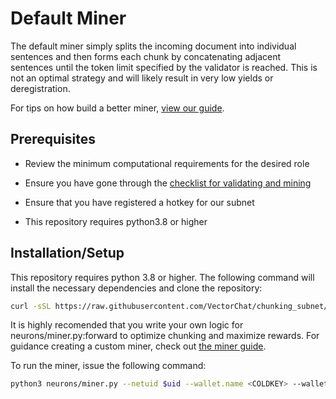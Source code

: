 # Default Miner

The default miner simply splits the incoming document into individual sentences and then forms each chunk by concatenating adjacent sentences until the token limit specified by the validator is reached. This is not an optimal strategy and will likely result in very low yields or deregistration.

For tips on how build a better miner, [view our guide](./miner_guide.md).

## Prerequisites

- Review the minimum computational requirements for the desired role

- Ensure you have gone through the [checklist for validating and mining](https://docs.bittensor.com/subnets/checklist-for-validating-mining)

- Ensure that you have registered a hotkey for our subnet

- This repository requires python3.8 or higher

## Installation/Setup

This repository requires python 3.8 or higher. The following command will install the necessary dependencies and clone the repository:

```bash
curl -sSL https://raw.githubusercontent.com/VectorChat/chunking_subnet/main/setup.sh | bash
```

It is highly recomended that you write your own logic for neurons/miner.py:forward to optimize chunking and maximize rewards. For guidance creating a custom miner, check out [the miner guide](./miner_guide.md).

To run the miner, issue the following command:

```bash
python3 neurons/miner.py --netuid $uid --wallet.name <COLDKEY> --wallet.hotkey <HOTKEY> --log_level debug
```
